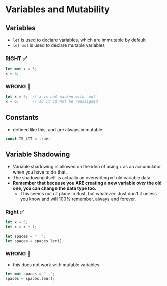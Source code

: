 # Variables and Mutability

## Variables

- `let` is used to declare variables, which are immutable by default
- `let mut` is used to declare mutable variables

### RIGHT ✅

```rust
let mut x = 5;
x = 6;
```

### WRONG 🚫

```rust
let x = 5;  // x is not marked with `mut`
x = 6;      // so it cannot be reassigned
```

## Constants

- defined like this, and are always immutable:

```rust
const IS_LIT = true;
```

## Variable Shadowing

- Variable shadowing is allowed on the idea of using `x` as an accumulator when you have to do that.
- The shadowing itself is actually an overwriting of old variable data.
- **Remember that because you ARE creating a new variable _over_ the old one, you can change the data type too.**
    - This seems out of place in Rust, but whatever. Just don't it unless you know and will 100% remember, always and forever.

### Right ✅

```rust
let x = 5;
let x = x + 1;
```

```rust
let spaces = "  ";
let spaces = spaces.len();
```

### WRONG 🚫

- this does not work with mutable variables

```rust
let mut spaces = "  ";
spaces = spaces.len();
```

